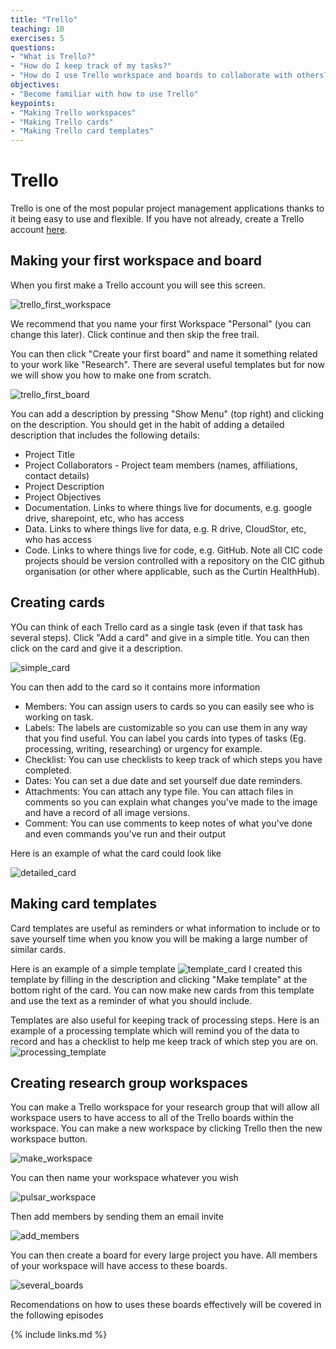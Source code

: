 ```yaml
---
title: "Trello"
teaching: 10
exercises: 5
questions:
- "What is Trello?"
- "How do I keep track of my tasks?"
- "How do I use Trello workspace and boards to collaborate with others?"
objectives:
- "Become familiar with how to use Trello"
keypoints:
- "Making Trello workspaces"
- "Making Trello cards"
- "Making Trello card templates"
---
```


# Trello
Trello is one of the most popular project management applications thanks to it being easy to use and flexible. If you have not already, create a Trello account [here](https://trello.com/).
## Making your first workspace and board
When you first make a Trello account you will see this screen.

![trello_first_workspace](../fig/trello_first_workspace.png)

We recommend that you name your first Workspace "Personal" (you can change this later). Click continue and then skip the free trail.

You can then click "Create your first board" and name it something related to your work like "Research". There are several useful templates but for now we will show you how to make one from scratch.

![trello_first_board](../fig/trello_first_board.png)

You can add a description by pressing "Show Menu" (top right) and clicking on the description. You should get in the habit of adding a detailed description that includes the following details:
- Project Title
- Project Collaborators - Project team members (names, affiliations, contact details)
- Project Description
- Project Objectives
- Documentation. Links to where things live for documents, e.g. google drive, sharepoint, etc, who has access
- Data. Links to where things live for data, e.g. R drive, CloudStor, etc, who has access
- Code. Links to where things live for code, e.g. GitHub. Note all CIC code projects should be version controlled with a repository on the CIC github organisation (or other where applicable, such as the Curtin HealthHub).

## Creating cards
YOu can think of each Trello card as a single task (even if that task has several steps). Click "Add a card" and give in a simple title. You can then click on the card and give it a description.

![simple_card](../fig/simple_card.png)

You can then add to the card so it contains more information
- Members: You can assign users to cards so you can easily see who is working on task.
- Labels: The labels are customizable so you can use them in any way that you find useful. You can label you cards into types of tasks (Eg. processing, writing, researching) or urgency for example.
- Checklist: You can use checklists to keep track of which steps you have completed.
- Dates: You can set a due date and set yourself due date reminders.
- Attachments: You can attach any type file. You can attach files in comments so you can explain what changes you've made to the image and have a record of all image versions.
- Comment: You can use comments to keep notes of what you've done and even commands you've run and their output

Here is an example of what the card could look like


![detailed_card](../fig/detailed_card.png)

## Making card templates
Card templates are useful as reminders or what information to include or to save yourself time when you know you will be making a large number of similar cards.

Here is an example of a simple template
![template_card](../fig/template_card.png)
I created this template by filling in the description and clicking "Make template" at the bottom right of the card. You can now make new cards from this template and use the text as a reminder of what you should include.

Templates are also useful for keeping track of processing steps. Here is an example of a processing template which will remind you of the data to record and has a checklist to help me keep track of which step you are on.
![processing_template](../fig/processing_template.png)

## Creating research group workspaces
You can make a Trello workspace for your research group that will allow all workspace users to have access to all of the Trello boards within the workspace. You can make a new workspace by clicking Trello then the new workspace button.

![make_workspace](../fig/make_workspaces.png)

You can then name your workspace whatever you wish

![pulsar_workspace](../fig/pulsar_workspace.png)

Then add members by sending them an email invite

![add_members](../fig/add_members.png)

You can then create a board for every large project you have. All members of your workspace will have access to these boards.

![several_boards](../fig/several_boards.png)

Recomendations on how to uses these boards effectively will be covered in the following episodes
<!--TODO add links to the episodes-->

{% include links.md %}

